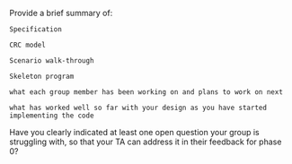 Provide a brief summary of:

	Specification

	CRC model

	Scenario walk-through

	Skeleton program

	what each group member has been working on and plans to work on next

	what has worked well so far with your design as you have started implementing the code

Have you clearly indicated at least one open question your group is struggling with, so that your TA can address it in their feedback for phase 0?